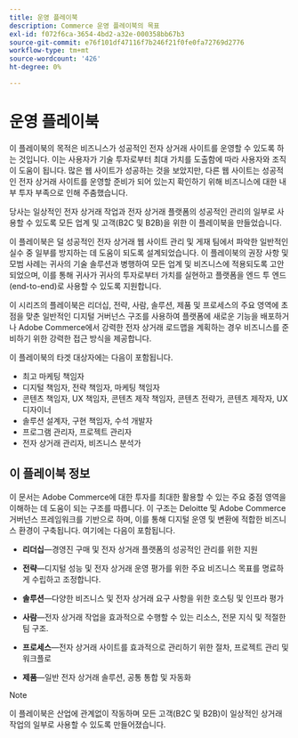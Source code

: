 ```yaml
---
title: 운영 플레이북
description: Commerce 운영 플레이북의 목표
exl-id: f072f6ca-3654-4bd2-a32e-000358bb67b3
source-git-commit: e76f101df47116f7b246f21f0fe0fa72769d2776
workflow-type: tm+mt
source-wordcount: '426'
ht-degree: 0%

---
```


# 운영 플레이북

이 플레이북의 목적은 비즈니스가 성공적인 전자 상거래 사이트를 운영할 수 있도록 하는 것입니다. 이는 사용자가 기술 투자로부터 최대 가치를 도출함에 따라 사용자와 조직이 도움이 됩니다. 많은 웹 사이트가 성공하는 것을 보았지만, 다른 웹 사이트는 성공적인 전자 상거래 사이트를 운영할 준비가 되어 있는지 확인하기 위해 비즈니스에 대한 내부 투자 부족으로 인해 주춤했습니다.

당사는 일상적인 전자 상거래 작업과 전자 상거래 플랫폼의 성공적인 관리의 일부로 사용할 수 있도록 모든 업계 및 고객(B2C 및 B2B)을 위한 이 플레이북을 만들었습니다.

이 플레이북은 덜 성공적인 전자 상거래 웹 사이트 관리 및 게재 팀에서 파악한 일반적인 실수 중 일부를 방지하는 데 도움이 되도록 설계되었습니다. 이 플레이북의 권장 사항 및 모범 사례는 귀사의 기술 솔루션과 병행하여 모든 업계 및 비즈니스에 적용되도록 고안되었으며, 이를 통해 귀사가 귀사의 투자로부터 가치를 실현하고 플랫폼을 엔드 투 엔드(end-to-end)로 사용할 수 있도록 지원합니다.

이 시리즈의 플레이북은 리더십, 전략, 사람, 솔루션, 제품 및 프로세스의 주요 영역에 초점을 맞춘 일반적인 디지털 거버넌스 구조를 사용하여 플랫폼에 새로운 기능을 배포하거나 Adobe Commerce에서 강력한 전자 상거래 로드맵을 계획하는 경우 비즈니스를 준비하기 위한 강력한 접근 방식을 제공합니다.

이 플레이북의 타겟 대상자에는 다음이 포함됩니다.

- 최고 마케팅 책임자
- 디지털 책임자, 전략 책임자, 마케팅 책임자
- 콘텐츠 책임자, UX 책임자, 콘텐츠 제작 책임자, 콘텐츠 전략가, 콘텐츠 제작자, UX 디자이너
- 솔루션 설계자, 구현 책임자, 수석 개발자
- 프로그램 관리자, 프로젝트 관리자
- 전자 상거래 관리자, 비즈니스 분석가

## 이 플레이북 정보

이 문서는 Adobe Commerce에 대한 투자를 최대한 활용할 수 있는 주요 중점 영역을 이해하는 데 도움이 되는 구조를 따릅니다. 이 구조는 Deloitte 및 Adobe Commerce 거버넌스 프레임워크를 기반으로 하며, 이를 통해 디지털 운영 및 변환에 적합한 비즈니스 환경이 구축됩니다. 여기에는 다음이 포함됩니다.

- **리더십**—경영진 구매 및 전자 상거래 플랫폼의 성공적인 관리를 위한 지원

- **전략**—디지털 성능 및 전자 상거래 운영 평가를 위한 주요 비즈니스 목표를 명료하게 수립하고 조정합니다.

- **솔루션**—다양한 비즈니스 및 전자 상거래 요구 사항을 위한 호스팅 및 인프라 평가

- **사람**—전자 상거래 작업을 효과적으로 수행할 수 있는 리소스, 전문 지식 및 적절한 팀 구조.

- **프로세스**—전자 상거래 사이트를 효과적으로 관리하기 위한 절차, 프로젝트 관리 및 워크플로

- **제품**—일반 전자 상거래 솔루션, 공통 통합 및 자동화

>[!NOTE]
>
>이 플레이북은 산업에 관계없이 작동하며 모든 고객(B2C 및 B2B)이 일상적인 상거래 작업의 일부로 사용할 수 있도록 만들어졌습니다.
